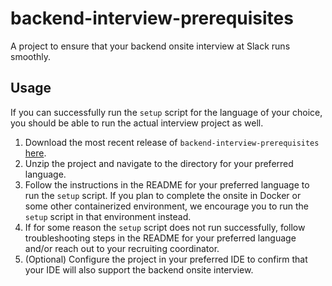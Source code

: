 # backend-interview-prerequisites

A project to ensure that your backend onsite interview at Slack runs smoothly.

## Usage

If you can successfully run the `setup` script for the language of your choice, you should be able to run the actual interview project as well.

1. Download the most recent release of `backend-interview-prerequisites` [here](https://github.com/slackhq/backend-interview-prerequisites/releases/latest).
1. Unzip the project and navigate to the directory for your preferred language.
1. Follow the instructions in the README for your preferred language to run the `setup` script. If you plan to complete the onsite in Docker or some other containerized environment, we encourage you to run the `setup` script in that environment instead.
1. If for some reason the `setup` script does not run successfully, follow troubleshooting steps in the README for your preferred language and/or reach out to your recruiting coordinator.
1. (Optional) Configure the project in your preferred IDE to confirm that your IDE will also support the backend onsite interview.